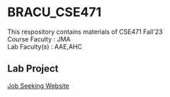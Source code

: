 # BRACU_CSE471
<html>
  <body>
  This respository contains materials of CSE471 Fall'23 <br/>
  Course Faculty : JMA <br/>
  Lab Faculty(s) : AAE,AHC
  </body>
</html>

## Lab Project 
[Job Seeking Website](https://github.com/syedfaysel/471_project)
